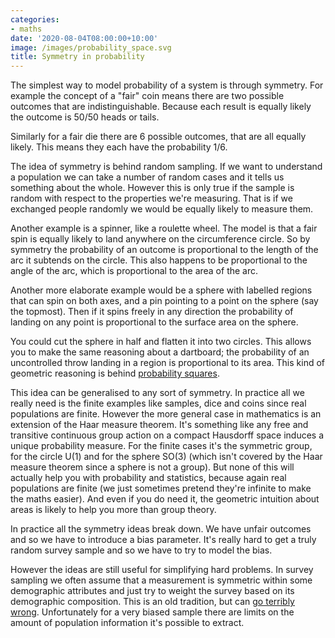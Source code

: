 ```yaml
---
categories:
- maths
date: '2020-08-04T08:00:00+10:00'
image: /images/probability_space.svg
title: Symmetry in probability
---
```


The simplest way to model probability of a system is through symmetry.
For example the concept of a "fair" coin means there are two possible outcomes that are indistinguishable.
Because each result is equally likely the outcome is 50/50 heads or tails.

Similarly for a fair die there are 6 possible outcomes, that are all equally likely.
This means they each have the probability 1/6.

The idea of symmetry is behind random sampling.
If we want to understand a population we can take a number of random cases and it tells us something about the whole.
However this is only true if the sample is random with respect to the properties we're measuring.
That is if we exchanged people randomly we would be equally likely to measure them.

Another example is a spinner, like a roulette wheel.
The model is that a fair spin is equally likely to land anywhere on the circumference circle.
So by symmetry the probability of an outcome is proportional to the length of the arc it subtends on the circle.
This also happens to be proportional to the angle of the arc, which is proportional to the area of the arc.

Another more elaborate example would be a sphere with labelled regions that can spin on both axes, and a pin pointing to a point on the sphere (say the topmost).
Then if it spins freely in any direction the probability of landing on any point is proportional to the surface area on the sphere.

You could cut the sphere in half and flatten it into two circles.
This allows you to make the same reasoning about a dartboard; the probability of an uncontrolled throw landing in a region is proportional to its area.
This kind of geometric reasoning is behind [probability squares](/probability-square).

This idea can be generalised to any sort of symmetry.
In practice all we really need is the finite examples like samples, dice and coins since real populations are finite.
However the more general case in mathematics is an extension of the Haar measure theorem.
It's something like any free and transitive continuous group action on a compact Hausdorff space induces a unique probability measure.
For the finite cases it's the symmetric group, for the circle U(1) and for the sphere SO(3) (which isn't covered by the Haar measure theorem since a sphere is not a group).
But none of this will actually help you with probability and statistics, because again real populations are finite (we just sometimes pretend they're infinite to make the maths easier).
And even if you do need it, the geometric intuition about areas is likely to help you more than group theory.

In practice all the symmetry ideas break down.
We have unfair outcomes and so we have to introduce a bias parameter.
It's really hard to get a truly random survey sample and so we have to try to model the bias.

However the ideas are still useful for simplifying hard problems.
In survey sampling we often assume that a measurement is symmetric within some demographic attributes and just try to weight the survey based on its demographic composition.
This is an old tradition, but can [go terribly wrong](https://www.nytimes.com/2016/10/13/upshot/how-one-19-year-old-illinois-man-is-distorting-national-polling-averages.html).
Unfortunately for a very biased sample there are limits on the amount of population information it's possible to extract.